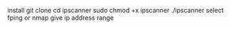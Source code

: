 
install
git clone 
cd ipscanner
sudo chmod +x ipscanner
./ipscanner
select fping or nmap 
give ip address  range 
